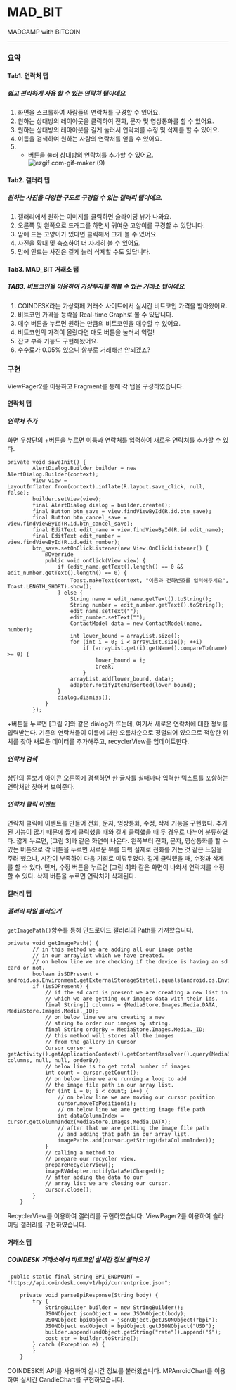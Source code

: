 # MAD_BIT
MADCAMP with BITCOIN
___
### 요약
#### Tab1. 연락처 탭
##### 쉽고 편리하게 사용 할 수 있는 연락처 탭이에요.
1. 화면을 스크롤하여 사람들의 연락처를 구경할 수 있어요.
2. 원하는 상대방의 레이아웃을 클릭하여 전화, 문자 및 영상통화를 할 수 있어요.
3. 원하는 상대방의 레아아웃을 길게 눌러서 연락처를 수정 및 삭제를 할 수 있어요.
4. 이름을 검색하여 원하는 사람의 연락처를 얻을 수 있어요.
5. + 버튼을 눌러 상대방의 연락처를 추가할 수 있어요.
![ezgif com-gif-maker (9)](https://user-images.githubusercontent.com/90104072/148060313-5bade238-5dad-465b-8aa9-502c6abde605.gif)
#### Tab2. 갤러리 탭
##### 원하는 사진을 다양한 구도로 구경할 수 있는 갤러리 탭이에요.
1. 갤러리에서 원하는 이미지를 클릭하면 슬라이딩 뷰가 나와요.
2. 오른쪽 및 왼쪽으로 드래그를 하면서 귀여운 고양이를 구경할 수 있답니다.
3. 맘에 드는 고양이가 있다면 클릭해서 크게 볼 수 있어요.
4. 사진을 확대 및 축소하여 더 자세히 볼 수 있어요.
5. 맘에 안드는 사진은 길게 눌러 삭제할 수도 있답니다.
#### Tab3. MAD_BIT 거래소 탭
##### TAB3. 비트코인을 이용하여 가상투자를 해볼 수 있는 거래소 탭이에요.
1. COINDESK라는 가상화페 거래소 사이트에서 실시간 비트코인 가격을 받아왔어요.
2. 비트코인 가격을 등락을 Real-time Graph로 볼 수 있답니다.
3. 매수 버튼을 누르면 원하는 만큼의 비트코인을 매수할 수 있어요.
4. 비트코인의 가격이 올랐다면 매도 버튼을 눌러서 익절!
5. 잔고 부족 기능도 구현해놨어요.
6. 수수료가 0.05% 있으니 함부로 거래해선 안되겠죠?
### 구현
ViewPager2를 이용하고 Fragment를 통해 각 탭을 구성하였습니다.
#### 연락처 탭
##### 연락처 추가
화면 우상단의 +버튼을 누르면 이름과 연락처를 입력하여 새로운 연락처를 추가할 수 있다.
```
private void saveInit() {
        AlertDialog.Builder builder = new AlertDialog.Builder(context);
        View view = LayoutInflater.from(context).inflate(R.layout.save_click, null, false);
        builder.setView(view);
        final AlertDialog dialog = builder.create();
        final Button btn_save = view.findViewById(R.id.btn_save);
        final Button btn_cancel_save = view.findViewById(R.id.btn_cancel_save);
        final EditText edit_name = view.findViewById(R.id.edit_name);
        final EditText edit_number = view.findViewById(R.id.edit_number);
        btn_save.setOnClickListener(new View.OnClickListener() {
            @Override
            public void onClick(View view) {
                if (edit_name.getText().length() == 0 && edit_number.getText().length() == 0) {
                    Toast.makeText(context, "이름과 전화번호를 입력해주세요", Toast.LENGTH_SHORT).show();
                } else {
                    String name = edit_name.getText().toString();
                    String number = edit_number.getText().toString();
                    edit_name.setText("");
                    edit_number.setText("");
                    ContactModel data = new ContactModel(name, number);
                    int lower_bound = arrayList.size();
                    for (int i = 0; i < arrayList.size(); ++i)
                        if (arrayList.get(i).getName().compareTo(name) >= 0) {
                            lower_bound = i;
                            break;
                        }
                    arrayList.add(lower_bound, data);
                    adapter.notifyItemInserted(lower_bound);
                }
                dialog.dismiss();
            }
        });
```
+버튼을 누르면 [그림 2]와 같은 dialog가 뜨는데, 여기서 새로운 연락처에 대한 정보를 입력받는다.
기존의 연락처들이 이름에 대한 오름차순으로 정렬되어 있으므로 적합한 위치를 찾아 새로운 데이터를 추가해주고, recyclerView를 업데이트한다.
##### 연락처 검색
상단의 돋보기 아이콘 오른쪽에 검색하면 한 글자를 칠때마다 입력한 텍스트를 포함하는 연락처만 찾아서 보여준다.
##### 연락처 클릭 이벤트
연락처 클릭에 이벤트를 만들어 전화, 문자, 영상통화, 수정, 삭제 기능을 구현했다.
추가된 기능이 많기 때문에 짧게 클릭했을 때와 길게 클릭했을 때 두 경우로 나누어 분류하였다.
짧게 누르면, [그림 3]과 같은 화면이 나온다. 왼쪽부터 전화, 문자, 영상통화를 할 수 있는 버튼으로 각 버튼을 누르면 새로운 뷰를 띄워 실제로 전화를 거는 것 같은 느낌을 주려 했으나, 시간이 부족하여 다음 기회로 미뤄두었다.
길게 클릭했을 때, 수정과 삭제를 할 수 있다. 먼저, 수정 버튼을 누르면 [그림 4]와 같은 화면이 나와서 연락처를 수정할 수 있다.
삭제 버튼을 누르면 연락처가 삭제된다.
#### 갤러리 탭
##### 갤러리 파일 불러오기
```getImagePath()```함수를 통해 안드로이드 갤러리의 Path를 가져왔습니다.
```
private void getImagePath() {
        // in this method we are adding all our image paths
        // in our arraylist which we have created.
        // on below line we are checking if the device is having an sd card or not.
        boolean isSDPresent = android.os.Environment.getExternalStorageState().equals(android.os.Environment.MEDIA_MOUNTED);
        if (isSDPresent) {
            // if the sd card is present we are creating a new list in
            // which we are getting our images data with their ids.
            final String[] columns = {MediaStore.Images.Media.DATA, MediaStore.Images.Media._ID};
            // on below line we are creating a new
            // string to order our images by string.
            final String orderBy = MediaStore.Images.Media._ID;
            // this method will stores all the images
            // from the gallery in Cursor
            Cursor cursor = getActivity().getApplicationContext().getContentResolver().query(MediaStore.Images.Media.EXTERNAL_CONTENT_URI, columns, null, null, orderBy);
            // below line is to get total number of images
            int count = cursor.getCount();
            // on below line we are running a loop to add
            // the image file path in our array list.
            for (int i = 0; i < count; i++) {
                // on below line we are moving our cursor position
                cursor.moveToPosition(i);
                // on below line we are getting image file path
                int dataColumnIndex = cursor.getColumnIndex(MediaStore.Images.Media.DATA);
                // after that we are getting the image file path
                // and adding that path in our array list.
                imagePaths.add(cursor.getString(dataColumnIndex));
            }
            // calling a method to
            // prepare our recycler view.
            prepareRecyclerView();
            imageRVAdapter.notifyDataSetChanged();
            // after adding the data to our
            // array list we are closing our cursor.
            cursor.close();
        }
    }
```
RecyclerView를 이용하여 갤러리를 구현하였습니다.
ViewPager2를 이용하여 슬라이딩 갤러리를 구현하였습니다.
#### 거래소 탭
##### COINDESK 거래소에서 비트코인 실시간 정보 불러오기
``` public static final String BPI_ENDPOINT = "https://api.coindesk.com/v1/bpi/currentprice.json";```
```
    private void parseBpiResponse(String body) {
        try {
            StringBuilder builder = new StringBuilder();
            JSONObject jsonObject = new JSONObject(body);
            JSONObject bpiObject = jsonObject.getJSONObject("bpi");
            JSONObject usdObject = bpiObject.getJSONObject("USD");
            builder.append(usdObject.getString("rate")).append("$");
            cost_str = builder.toString();
        } catch (Exception e) {
        }
    }
```
COINDESK의 API를 사용하여 실시간 정보를 불러왔습니다.
MPAnroidChart를 이용하여 실시간 CandleChart를 구현하였습니다.
